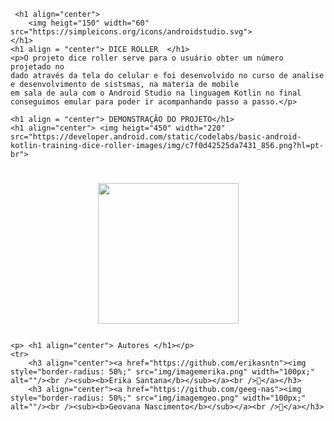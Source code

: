 
     <h1 align="center">
        <img heigt="150" width="60"  src="https://simpleicons.org/icons/androidstudio.svg">
    </h1>
    <h1 align = "center"> DICE ROLLER  </h1>
    <p>O projeto dice roller serve para o usuário obter um número projetado no 
    dado através da tela do celular e foi desenvolvido no curso de analise e desenvolvimento de sistsmas, na materia de mobile
    em sala de aula com o Android Studio na linguagem Kotlin no final conseguimos emular para poder ir acompanhando passo a passo.</p> 

    <h1 align = "center"> DEMONSTRAÇÃO DO PROJETO</h1>
    <h1 align="center"> <img heigt="450" width="220"  src="https://developer.android.com/static/codelabs/basic-android-kotlin-training-dice-roller-images/img/c7f0d42525da7431_856.png?hl=pt-br">
 </h1>
 
 <h1 align="center"> 
    <p><img width="225" src="https://img.shields.io/static/v1?label=Status&message=Finalizado🚀&color=ba183c&style=for-the-badge&logo=ghost"/></p>
    </h1>

    <p> <h1 align="center"> Autores </h1></p>
    <tr>
        <h3 align="center"><a href="https://github.com/erikasntn"><img style="border-radius: 50%;" src="img/imagemerika.png" width="100px;" alt=""/><br /><sub><b>Erika Santana</b></sub></a><br />👾</a></h3>
        <h3 align="center"><a href="https://github.com/geeg-nas"><img style="border-radius: 50%;" src="img/imagemgeo.png" width="100px;" alt=""/><br /><sub><b>Geovana Nascimento</b></sub></a><br />👾</a></h3>

</body>
</html>
